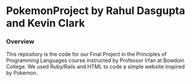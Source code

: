 # PokemonProject by Rahul Dasgupta and Kevin Clark

### Overview
This repository is the code for our Final Project in the Principles of Programming Languages course instructed by Professor Irfan at Bowdoin College. We used Ruby/Rails and HTML to code a simple website inspired by Pokemon.
